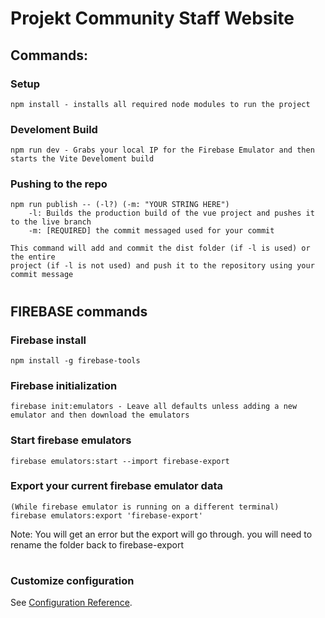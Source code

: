 # Projekt Community Staff Website


## Commands:

### Setup
```
npm install - installs all required node modules to run the project
```

### Develoment Build
```
npm run dev - Grabs your local IP for the Firebase Emulator and then starts the Vite Develoment build
```

### Pushing to the repo
```
npm run publish -- (-l?) (-m: "YOUR STRING HERE")
	-l: Builds the production build of the vue project and pushes it to the live branch
	-m: [REQUIRED] the commit messaged used for your commit
 
This command will add and commit the dist folder (if -l is used) or the entire 
project (if -l is not used) and push it to the repository using your commit message
```
#
## FIREBASE commands

### Firebase install
```
npm install -g firebase-tools
```

### Firebase initialization
```
firebase init:emulators - Leave all defaults unless adding a new emulator and then download the emulators
```

### Start firebase emulators
```
firebase emulators:start --import firebase-export
```

### Export your current firebase emulator data
```
(While firebase emulator is running on a different terminal)
firebase emulators:export 'firebase-export'
```
Note: You will get an error but the export will go through. you will need to rename the folder back to firebase-export

#
### Customize configuration

See [Configuration Reference](https://vitejs.dev/config/).

